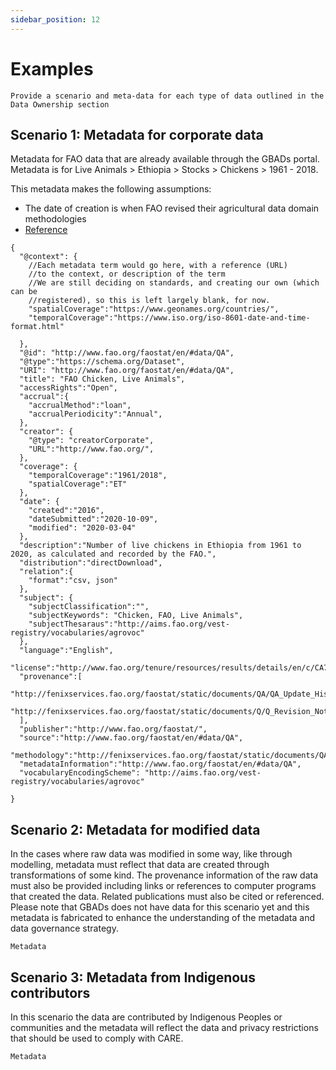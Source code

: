 ```yaml
---
sidebar_position: 12
---
```

Examples
========

```{admonition} Description of this section needed
Provide a scenario and meta-data for each type of data outlined in the Data Ownership section
```

Scenario 1: Metadata for corporate data 
----------------------------------------

Metadata for FAO data that are already available through the GBADs portal. Metadata is for 
Live Animals > Ethiopia > Stocks > Chickens > 1961 - 2018. 

This metadata makes the following assumptions: 
- The date of creation is when FAO revised their agricultural data domain methodologies 
- [Reference](http://fenixservices.fao.org/faostat/static/documents/Q/Q_Revision_Note_e.pdf)

```
{
  "@context": {
    //Each metadata term would go here, with a reference (URL) 
    //to the context, or description of the term
    //We are still deciding on standards, and creating our own (which can be 
    //registered), so this is left largely blank, for now.
    "spatialCoverage":"https://www.geonames.org/countries/",
    "temporalCoverage":"https://www.iso.org/iso-8601-date-and-time-format.html"

  },
  "@id": "http://www.fao.org/faostat/en/#data/QA",
  "@type":"https://schema.org/Dataset",
  "URI": "http://www.fao.org/faostat/en/#data/QA",
  "title": "FAO Chicken, Live Animals",
  "accessRights":"Open",
  "accrual":{
  	"accrualMethod":"loan",
  	"accrualPeriodicity":"Annual",
  },
  "creator": {
    "@type": "creatorCorporate",
  	"URL":"http://www.fao.org/",
  },
  "coverage": {
  	"temporalCoverage":"1961/2018",
  	"spatialCoverage":"ET"
  },
  "date": {
  	"created":"2016",
  	"dateSubmitted":"2020-10-09",
    "modified": "2020-03-04"
  },
  "description":"Number of live chickens in Ethiopia from 1961 to 2020, as calculated and recorded by the FAO.",
  "distribution":"directDownload",
  "relation":{
  	"format":"csv, json"
  },
  "subject": {
 	"subjectClassification":"",
  	"subjectKeywords": "Chicken, FAO, Live Animals",
  	"subjectThesaraus":"http://aims.fao.org/vest-registry/vocabularies/agrovoc"
  },
  "language":"English",
  "license":"http://www.fao.org/tenure/resources/results/details/en/c/CA7570EN/#querystring=JmVuZHN0cmluZz0x",
  "provenance":[
    "http://fenixservices.fao.org/faostat/static/documents/QA/QA_Update_History.pdf",
    "http://fenixservices.fao.org/faostat/static/documents/Q/Q_Revision_Note_e.pdf"
  ],
  "publisher":"http://www.fao.org/faostat/",
  "source":"http://www.fao.org/faostat/en/#data/QA",
  "methodology":"http://fenixservices.fao.org/faostat/static/documents/QA/QL_methodology_e.pdf",
  "metadataInformation":"http://www.fao.org/faostat/en/#data/QA",
  "vocabularyEncodingScheme": "http://aims.fao.org/vest-registry/vocabularies/agrovoc"

}
```

Scenario 2: Metadata for modified data 
--------------------------------------

In the cases where raw data was modified in some way, like through modelling, metadata must reflect that data are 
created through transformations of some kind. The provenance information of the raw data must also be provided 
including links or references to computer programs that created the data. Related publications must also be cited 
or referenced. Please note that GBADs does not have data for this scenario yet and this metadata is fabricated to 
enhance the understanding of the metadata and data governance strategy.

```{admonition} To Be Added
Metadata
```

Scenario 3: Metadata from Indigenous contributors
-------------------------------------------------

In this scenario the data are contributed by Indigenous Peoples or communities and the metadata will reflect the data and 
privacy restrictions that should be used to comply with CARE.

```{admonition} To Be Added
Metadata
```


